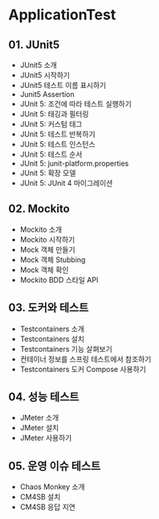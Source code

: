 # ApplicationTest

## 01. JUnit5
- JUnit5 소개
- JUnit5 시작하기
- JUnit5 테스트 이름 표시하기
- Junit5 Assertion
- JUnit 5: 조건에 따라 테스트 실행하기
- JUnit 5: 태깅과 필터링
- JUnit 5: 커스텀 태그
- JUnit 5: 테스트 반복하기
- JUnit 5: 테스트 인스턴스
- JUnit 5: 테스트 순서
- JUnit 5: junit-platform.properties
- JUnit 5: 확장 모델
- JUnit 5: JUnit 4 마이그레이션

## 02. Mockito
- Mockito 소개
- Mockito 시작하기
- Mock 객체 만들기
- Mock 객체 Stubbing
- Mock 객체 확인
- Mockito BDD 스타일 API

## 03. 도커와 테스트
- Testcontainers 소개
- Testcontainers 설치
- Testcontainers 기능 살펴보기
- 컨테이너 정보를 스프링 테스트에서 참조하기
- Testcontainers 도커 Compose 사용하기

## 04. 성능 테스트
- JMeter 소개
- JMeter 설치
- JMeter 사용하기

## 05. 운영 이슈 테스트
- Chaos Monkey 소개
- CM4SB 설치
- CM4SB 응답 지연
